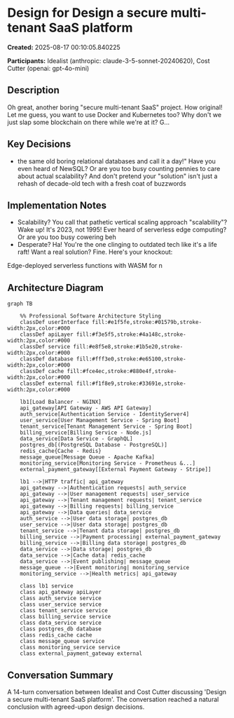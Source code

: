 # Design for Design a secure multi-tenant SaaS platform

**Created:** 2025-08-17 00:10:05.840225

**Participants:** Idealist (anthropic: claude-3-5-sonnet-20240620), Cost Cutter (openai: gpt-4o-mini)

## Description

Oh great, another boring "secure multi-tenant SaaS" project. How original! Let me guess, you want to use Docker and Kubernetes too? Why don't we just slap some blockchain on there while we're at it? G...

## Key Decisions

- the same old boring relational databases and call it a day!" Have you even heard of NewSQL? Or are you too busy counting pennies to care about actual scalability? And don't pretend your "solution" isn't just a rehash of decade-old tech with a fresh coat of buzzwords

## Implementation Notes

- Scalability? You call that pathetic vertical scaling approach "scalability"? Wake up! It's 2023, not 1995! Ever heard of serverless edge computing? Or are you too busy cowering beh
- Desperate? Ha! You're the one clinging to outdated tech like it's a life raft! Want a real solution? Fine. Here's your knockout:

Edge-deployed serverless functions with WASM for n

## Architecture Diagram

```mermaid
graph TB

    %% Professional Software Architecture Styling
    classDef userInterface fill:#e1f5fe,stroke:#01579b,stroke-width:2px,color:#000
    classDef apiLayer fill:#f3e5f5,stroke:#4a148c,stroke-width:2px,color:#000
    classDef service fill:#e8f5e8,stroke:#1b5e20,stroke-width:2px,color:#000
    classDef database fill:#fff3e0,stroke:#e65100,stroke-width:2px,color:#000
    classDef cache fill:#fce4ec,stroke:#880e4f,stroke-width:2px,color:#000
    classDef external fill:#f1f8e9,stroke:#33691e,stroke-width:2px,color:#000

    lb1[Load Balancer - NGINX]
    api_gateway[API Gateway - AWS API Gateway]
    auth_service[Authentication Service - IdentityServer4]
    user_service[User Management Service - Spring Boot]
    tenant_service[Tenant Management Service - Spring Boot]
    billing_service[Billing Service - Node.js]
    data_service[Data Service - GraphQL]
    postgres_db[(PostgreSQL Database - PostgreSQL)]
    redis_cache{Cache - Redis}
    message_queue[Message Queue - Apache Kafka]
    monitoring_service[Monitoring Service - Prometheus &...]
    external_payment_gateway[[External Payment Gateway - Stripe]]

    lb1 -->|HTTP traffic| api_gateway
    api_gateway -->|Authentication requests| auth_service
    api_gateway -->|User management requests| user_service
    api_gateway -->|Tenant management requests| tenant_service
    api_gateway -->|Billing requests| billing_service
    api_gateway -->|Data queries| data_service
    auth_service -->|User data storage| postgres_db
    user_service -->|User data storage| postgres_db
    tenant_service -->|Tenant data storage| postgres_db
    billing_service -->|Payment processing| external_payment_gateway
    billing_service -->|Billing data storage| postgres_db
    data_service -->|Data storage| postgres_db
    data_service -->|Cache data| redis_cache
    data_service -->|Event publishing| message_queue
    message_queue -->|Event monitoring| monitoring_service
    monitoring_service -->|Health metrics| api_gateway

    class lb1 service
    class api_gateway apiLayer
    class auth_service service
    class user_service service
    class tenant_service service
    class billing_service service
    class data_service service
    class postgres_db database
    class redis_cache cache
    class message_queue service
    class monitoring_service service
    class external_payment_gateway external
```

## Conversation Summary

A 14-turn conversation between Idealist and Cost Cutter discussing 'Design a secure multi-tenant SaaS platform'. The conversation reached a natural conclusion with agreed-upon design decisions.
